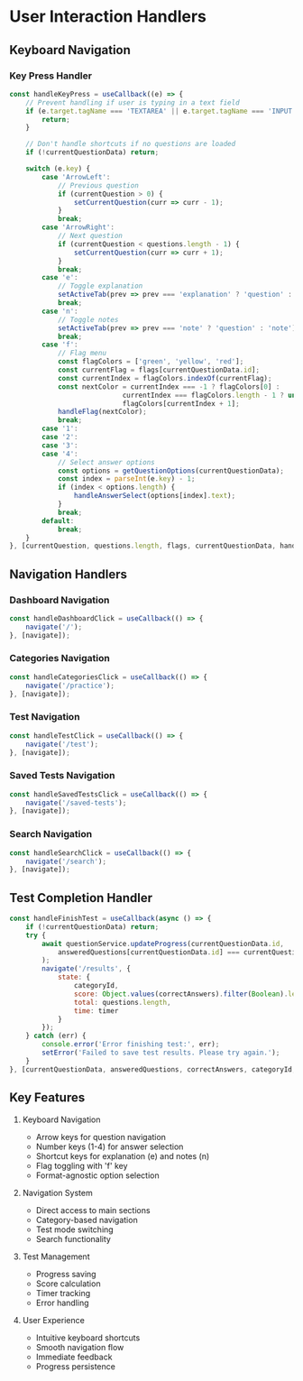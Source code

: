 # User Interaction Handlers

## Keyboard Navigation

### Key Press Handler
```javascript
const handleKeyPress = useCallback((e) => {
    // Prevent handling if user is typing in a text field
    if (e.target.tagName === 'TEXTAREA' || e.target.tagName === 'INPUT') {
        return;
    }

    // Don't handle shortcuts if no questions are loaded
    if (!currentQuestionData) return;

    switch (e.key) {
        case 'ArrowLeft':
            // Previous question
            if (currentQuestion > 0) {
                setCurrentQuestion(curr => curr - 1);
            }
            break;
        case 'ArrowRight':
            // Next question
            if (currentQuestion < questions.length - 1) {
                setCurrentQuestion(curr => curr + 1);
            }
            break;
        case 'e':
            // Toggle explanation
            setActiveTab(prev => prev === 'explanation' ? 'question' : 'explanation');
            break;
        case 'n':
            // Toggle notes
            setActiveTab(prev => prev === 'note' ? 'question' : 'note');
            break;
        case 'f':
            // Flag menu
            const flagColors = ['green', 'yellow', 'red'];
            const currentFlag = flags[currentQuestionData.id];
            const currentIndex = flagColors.indexOf(currentFlag);
            const nextColor = currentIndex === -1 ? flagColors[0] : 
                            currentIndex === flagColors.length - 1 ? undefined : 
                            flagColors[currentIndex + 1];
            handleFlag(nextColor);
            break;
        case '1':
        case '2':
        case '3':
        case '4':
            // Select answer options
            const options = getQuestionOptions(currentQuestionData);
            const index = parseInt(e.key) - 1;
            if (index < options.length) {
                handleAnswerSelect(options[index].text);
            }
            break;
        default:
            break;
    }
}, [currentQuestion, questions.length, flags, currentQuestionData, handleAnswerSelect, handleFlag, getQuestionOptions]);
```

## Navigation Handlers

### Dashboard Navigation
```javascript
const handleDashboardClick = useCallback(() => {
    navigate('/');
}, [navigate]);
```

### Categories Navigation
```javascript
const handleCategoriesClick = useCallback(() => {
    navigate('/practice');
}, [navigate]);
```

### Test Navigation
```javascript
const handleTestClick = useCallback(() => {
    navigate('/test');
}, [navigate]);
```

### Saved Tests Navigation
```javascript
const handleSavedTestsClick = useCallback(() => {
    navigate('/saved-tests');
}, [navigate]);
```

### Search Navigation
```javascript
const handleSearchClick = useCallback(() => {
    navigate('/search');
}, [navigate]);
```

## Test Completion Handler
```javascript
const handleFinishTest = useCallback(async () => {
    if (!currentQuestionData) return;
    try {
        await questionService.updateProgress(currentQuestionData.id, 
            answeredQuestions[currentQuestionData.id] === currentQuestionData.correct_answer
        );
        navigate('/results', {
            state: {
                categoryId,
                score: Object.values(correctAnswers).filter(Boolean).length,
                total: questions.length,
                time: timer
            }
        });
    } catch (err) {
        console.error('Error finishing test:', err);
        setError('Failed to save test results. Please try again.');
    }
}, [currentQuestionData, answeredQuestions, correctAnswers, categoryId, questions, timer, navigate]);
```

## Key Features
1. Keyboard Navigation
   - Arrow keys for question navigation
   - Number keys (1-4) for answer selection
   - Shortcut keys for explanation (e) and notes (n)
   - Flag toggling with 'f' key
   - Format-agnostic option selection

2. Navigation System
   - Direct access to main sections
   - Category-based navigation
   - Test mode switching
   - Search functionality

3. Test Management
   - Progress saving
   - Score calculation
   - Timer tracking
   - Error handling

4. User Experience
   - Intuitive keyboard shortcuts
   - Smooth navigation flow
   - Immediate feedback
   - Progress persistence
